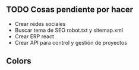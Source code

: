 ## TODO Cosas pendiente por hacer


- Crear redes sociales
- Buscar tema de SEO robot.txt y sitemap.xml
- Crear ERP react
- Crear API para control y gestión de proyectos




## Colors

